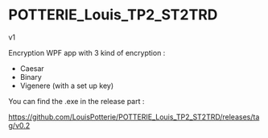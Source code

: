 # POTTERIE_Louis_TP2_ST2TRD
v1

Encryption WPF app with 3 kind of encryption : 
- Caesar 
- Binary
- Vigenere (with a set up key) 

You can find the .exe in the release part : 

https://github.com/LouisPotterie/POTTERIE_Louis_TP2_ST2TRD/releases/tag/v0.2
